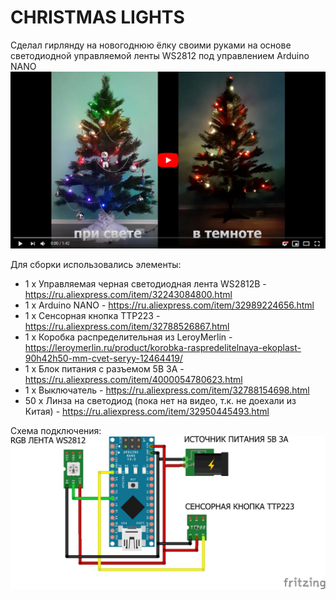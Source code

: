 # CHRISTMAS LIGHTS
Сделал гирлянду на новогоднюю ёлку своими руками на основе светодиодной управляемой ленты WS2812 под управлением Arduino NANO
[![Видео](https://github.com/dbprof/chrismas-lights/blob/master/video.png)](https://youtu.be/SfWyWduKwF0)

Для сборки использовались элементы:
* 1 х Управляемая черная светодиодная лента WS2812B - https://ru.aliexpress.com/item/32243084800.html
* 1 х Arduino NANO - https://ru.aliexpress.com/item/32989224656.html
* 1 х Сенсорная кнопка TTP223 - https://ru.aliexpress.com/item/32788526867.html
* 1 х Коробка распределительная из LeroyMerlin - https://leroymerlin.ru/product/korobka-raspredelitelnaya-ekoplast-90h42h50-mm-cvet-seryy-12464419/
* 1 х Блок питания с разъемом 5В 3А - https://ru.aliexpress.com/item/4000054780623.html
* 1 х Выключатель - https://ru.aliexpress.com/item/32788154698.html
* 50 х Линза на светодиод (пока нет на видео, т.к. не доехали из Китая) - https://ru.aliexpress.com/item/32950445493.html

Схема подключения:
![Схема подключения](https://github.com/dbprof/chrismas-lights/blob/master/schema.png)
